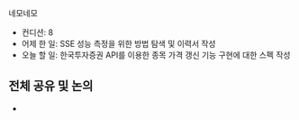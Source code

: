 
네모네모
 - 컨디션: 8
- 어제 한 일: SSE 성능 측정을 위한 방법 탐색 및 이력서 작성
- 오늘 할 일: 한국투자증권 API를 이용한 종목 가격 갱신 기능 구현에 대한 스펙 작성

## 전체 공유 및 논의
- 
